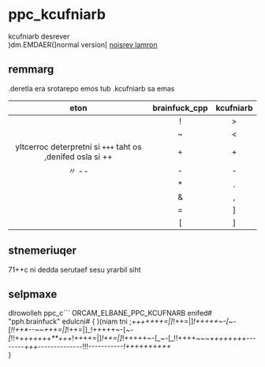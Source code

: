 # ppc_kcufniarb #
  kcufniarb desrever  
  )dm.EMDAER(]normal version[
[noisrev lamron](EMDAER.md)

## remmarg ##
  .deretla era srotarepo emos tub .kcufniarb sa emas  

|eton| brainfuck_cpp | kcufniarb |
|:--:|:--:|:--:|
||!|>|
||~|<|
|yltcerroc deterpretni si `+++` taht os ,denifed osla si ++|+|+|
|〃 --|-|-|
||*|.|
||&|,|
||=|\]|[|
||[|]|

## stnemeriuqer ##
  71++c ni dedda serutaef sesu yrarbil siht  

## selpmaxe ##
dlrowolleh
ppc_c```
ORCAM_ELBANE_PPC_KCUFNARB enifed#
"pph.brainfuck" edulcni#
{ )(niam tni
;_+++++++=|]_!++=|]_!+++++~-[_~-[_!!++*--~~+++=|]_!++=|]_!+++++~-[_~-[_!!+*+++++++**+++*!++++=|]_!++=|]_!+++++~-[_~-[_!!++++*~~~++++++++*--------*+++*------*--------*!!!-----------*!++++++++++*    
}
```
